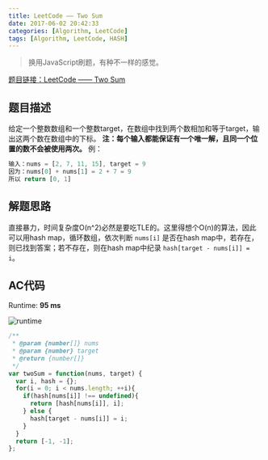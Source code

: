 ```yaml
---
title: LeetCode —— Two Sum
date: 2017-06-02 20:42:33
categories: [Algorithm, LeetCode]
tags: [Algorithm, LeetCode, HASH]
---
```


> 换用JavaScript刷题，有种不一样的感觉。  

[题目链接：LeetCode —— Two Sum](https://leetcode.com/problems/two-sum/#/description)  

## 题目描述  

给定一个整数数组和一个整数target，在数组中找到两个数相加和等于target，输出这两个数在数组中的下标。
**注：每个输入都能保证有一个唯一解，且同一个位置的数不会被使用两次。**  <!-- more -->
例：
```javascript
输入：nums = [2, 7, 11, 15], target = 9
因为：nums[0] + nums[1] = 2 + 7 = 9
所以 return [0, 1]
```

## 解题思路  

直接暴力，时间复杂度O(n^2)必然是要吃TLE的。这里得想个O(n)的算法，因此可以用hash map，循环数组，依次判断 `nums[i]` 是否在hash map中，若存在，则已找到答案；若不存在，则在hash map中纪录 `hash[target - nums[i]] = i`。  

## AC代码  

Runtime: **95 ms**  

![runtime](/posts_assets/leetcode_1_two_sum/runtime.jpeg)  

```javascript
/**
 * @param {number[]} nums
 * @param {number} target
 * @return {number[]}
 */
var twoSum = function(nums, target) {
  var i, hash = {};
  for(i = 0; i < nums.length; ++i){
    if(hash[nums[i]] !== undefined){
      return [hash[nums[i]], i];
    } else {
      hash[target - nums[i]] = i;
    }
  }
  return [-1, -1];
};
```
